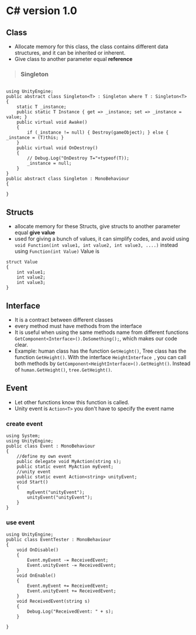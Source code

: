 # C# version 1.0
## Class
* Allocate memory for this class, the class contains different data structures, and it can be inherited or inherent.
* Give class to another parameter equal **reference**

>### Singleton

``` CSharp

using UnityEngine;
public abstract class Singleton<T> : Singleton where T : Singleton<T>
{
    static T _instance;
    public static T Instance { get => _instance; set => _instance = value; }
    public virtual void Awake()
    {
        if (_instance != null) { Destroy(gameObject); } else { _instance = (T)this; }
    }
    public virtual void OnDestroy()
    {
        // Debug.Log("OnDestroy T="+typeof(T));
        _instance = null;
    }
}
public abstract class Singleton : MonoBehaviour
{

}
```
## Structs
* allocate memory for these Structs, give structs to another parameter equal **give value**
* used for giving a bunch of values, it can simplify codes, and avoid using ``void Function(int value1, int value2, int value3, ....)`` instead using ``Function(int Value)`` Value is 

``` CSharp
struct Value
{
	int value1; 
	int value2;
	int value3;
}
```

## Interface
* It is a contract between different classes
* every method must have methods from the interface
* It is useful when using the same methods name from different functions ``GetComponent<Interface>().DoSomething();``, which makes our code clear.
* Example: human class has the function `GetHeight()`, Tree class has the function ``GetHeight()``. With the interface ``HeightInterface ``, you can call both methods by ``GetComponent<HeightInterface>().GetHeight()``. Instead of `human.GetHeight()`, `tree.GetHeight()`.

## Event

* Let other functions know this function is called.
* Unity event is `Action<T>` you don't have to specify the event name

### create event

```CSharp
using System;
using UnityEngine;
public class Event : MonoBehaviour
{
    //define my own event
    public delegate void MyAction(string s);
    public static event MyAction myEvent;
    //unity event
    public static event Action<string> unityEvent;
    void Start()
    {
        myEvent("unityEvent");
        unityEvent("unityEvent");
    }
}

```
### use event
```CSharp
using UnityEngine;
public class EventTester : MonoBehaviour
{
    void OnDisable()
    {
        Event.myEvent -= ReceivedEvent;
        Event.unityEvent -= ReceivedEvent;
    }
    void OnEnable()
    {
        Event.myEvent += ReceivedEvent;
        Event.unityEvent += ReceivedEvent;
    }
    void ReceivedEvent(string s)
    {
        Debug.Log("ReceivedEvent: " + s);
    }

}

```